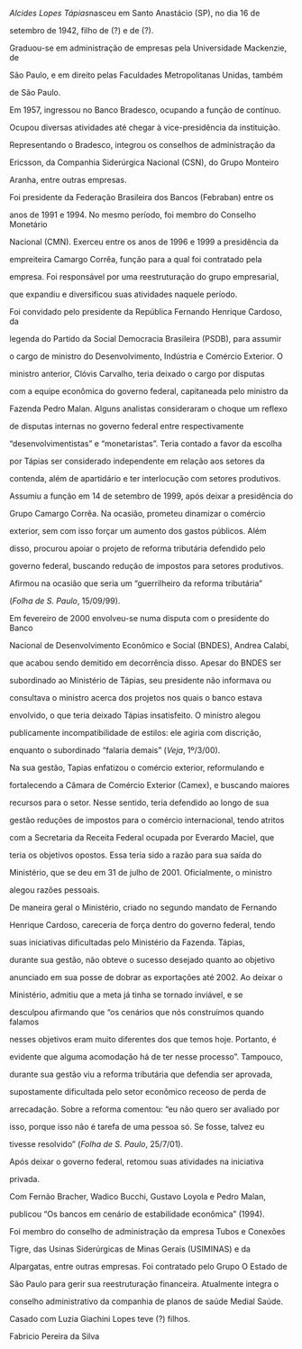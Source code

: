 

*Alcides Lopes Tápias*nasceu em Santo Anastácio (SP), no dia 16 de

setembro de 1942, filho de (?) e de (?).



Graduou-se em administração de empresas pela Universidade Mackenzie, de

São Paulo, e em direito pelas Faculdades Metropolitanas Unidas, também

de São Paulo.



Em 1957, ingressou no Banco Bradesco, ocupando a função de contínuo.

Ocupou diversas atividades até chegar à vice-presidência da instituição.

Representando o Bradesco, integrou os conselhos de administração da

Ericsson, da Companhia Siderúrgica Nacional (CSN), do Grupo Monteiro

Aranha, entre outras empresas.



Foi presidente da Federação Brasileira dos Bancos (Febraban) entre os

anos de 1991 e 1994. No mesmo período, foi membro do Conselho Monetário

Nacional (CMN). Exerceu entre os anos de 1996 e 1999 a presidência da

empreiteira Camargo Corrêa, função para a qual foi contratado pela

empresa. Foi responsável por uma reestruturação do grupo empresarial,

que expandiu e diversificou suas atividades naquele período.



Foi convidado pelo presidente da República Fernando Henrique Cardoso, da

legenda do Partido da Social Democracia Brasileira (PSDB), para assumir

o cargo de ministro do Desenvolvimento, Indústria e Comércio Exterior. O

ministro anterior, Clóvis Carvalho, teria deixado o cargo por disputas

com a equipe econômica do governo federal, capitaneada pelo ministro da

Fazenda Pedro Malan. Alguns analistas consideraram o choque um reflexo

de disputas internas no governo federal entre respectivamente

“desenvolvimentistas” e “monetaristas”. Teria contado a favor da escolha

por Tápias ser considerado independente em relação aos setores da

contenda, além de apartidário e ter interlocução com setores produtivos.



Assumiu a função em 14 de setembro de 1999, após deixar a presidência do

Grupo Camargo Corrêa. Na ocasião, prometeu dinamizar o comércio

exterior, sem com isso forçar um aumento dos gastos públicos. Além

disso, procurou apoiar o projeto de reforma tributária defendido pelo

governo federal, buscando redução de impostos para setores produtivos.

Afirmou na ocasião que seria um “guerrilheiro da reforma tributária”

(*Folha de S. Paulo*, 15/09/99).



Em fevereiro de 2000 envolveu-se numa disputa com o presidente do Banco

Nacional de Desenvolvimento Econômico e Social (BNDES), Andrea Calabi,

que acabou sendo demitido em decorrência disso. Apesar do BNDES ser

subordinado ao Ministério de Tápias, seu presidente não informava ou

consultava o ministro acerca dos projetos nos quais o banco estava

envolvido, o que teria deixado Tápias insatisfeito. O ministro alegou

publicamente incompatibilidade de estilos: ele agiria com discrição,

enquanto o subordinado “falaria demais” (*Veja*, 1º/3/00).



Na sua gestão, Tapias enfatizou o comércio exterior, reformulando e

fortalecendo a Câmara de Comércio Exterior (Camex), e buscando maiores

recursos para o setor. Nesse sentido, teria defendido ao longo de sua

gestão reduções de impostos para o comércio internacional, tendo atritos

com a Secretaria da Receita Federal ocupada por Everardo Maciel, que

teria os objetivos opostos. Essa teria sido a razão para sua saída do

Ministério, que se deu em 31 de julho de 2001. Oficialmente, o ministro

alegou razões pessoais.



De maneira geral o Ministério, criado no segundo mandato de Fernando

Henrique Cardoso, careceria de força dentro do governo federal, tendo

suas iniciativas dificultadas pelo Ministério da Fazenda. Tápias,

durante sua gestão, não obteve o sucesso desejado quanto ao objetivo

anunciado em sua posse de dobrar as exportações até 2002. Ao deixar o

Ministério, admitiu que a meta já tinha se tornado inviável, e se

desculpou afirmando que “os cenários que nós construímos quando falamos

nesses objetivos eram muito diferentes dos que temos hoje. Portanto, é

evidente que alguma acomodação há de ter nesse processo”. Tampouco,

durante sua gestão viu a reforma tributária que defendia ser aprovada,

supostamente dificultada pelo setor econômico receoso de perda de

arrecadação. Sobre a reforma comentou: “eu não quero ser avaliado por

isso, porque isso não é tarefa de uma pessoa só. Se fosse, talvez eu

tivesse resolvido” (*Folha de S. Paulo*, 25/7/01).



Após deixar o governo federal, retomou suas atividades na iniciativa

privada.



Com Fernão Bracher, Wadico Bucchi, Gustavo Loyola e Pedro Malan,

publicou “Os bancos em cenário de estabilidade econômica” (1994).



Foi membro do conselho de administração da empresa Tubos e Conexões

Tigre, das Usinas Siderúrgicas de Minas Gerais (USIMINAS) e da

Alpargatas, entre outras empresas. Foi contratado pelo Grupo O Estado de

São Paulo para gerir sua reestruturação financeira. Atualmente integra o

conselho administrativo da companhia de planos de saúde Medial Saúde.



Casado com Luzia Giachini Lopes teve (?) filhos.



Fabricio Pereira da Silva



 



